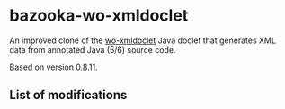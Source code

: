 bazooka-wo-xmldoclet
====================

An improved clone of the [wo-xmldoclet](https://code.google.com/p/wo-xmldoclet/) Java doclet that generates XML data from annotated Java (5/6) source code.

Based on version 0.8.11.

List of modifications
---------------------

